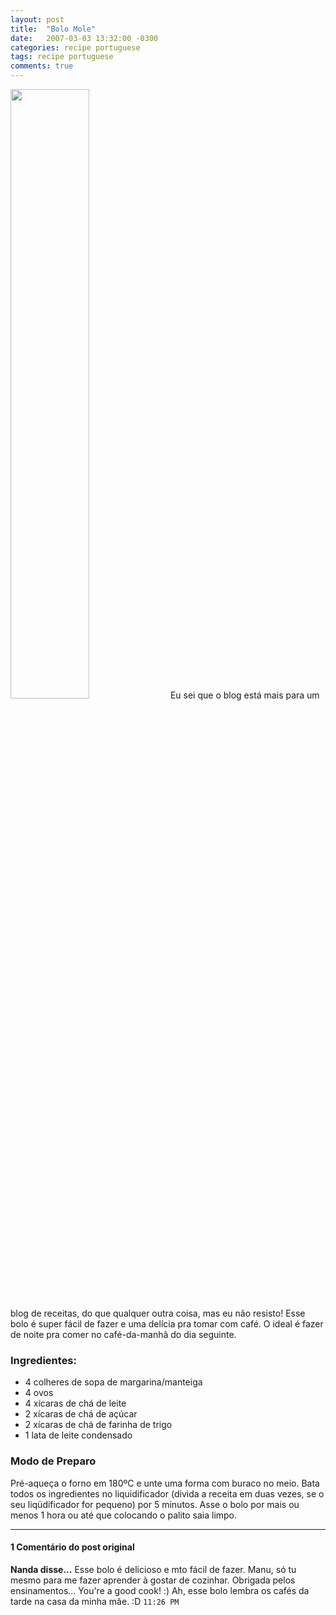 ```yaml
---
layout: post
title:  "Bolo Mole"
date:   2007-03-03 13:32:00 -0300
categories: recipe portuguese
tags: recipe portuguese
comments: true
---
```


<img class="image right-image" src="/blog/images/bolomole.jpg" width="50%">
Eu sei que o blog está mais para um blog de receitas, do que qualquer outra coisa, mas eu não resisto! Esse bolo é super fácil de fazer e uma delícia pra tomar com café. O ideal é fazer de noite pra comer no café-da-manhã do dia seguinte.

### Ingredientes:
* 4 colheres de sopa de margarina/manteiga
* 4 ovos
* 4 xícaras de chá de leite
* 2 xícaras de chá de açúcar
* 2 xícaras de chá de farinha de trigo
* 1 lata de leite condensado

### Modo de Preparo

Pré-aqueça o forno em 180ºC e unte uma forma com buraco no meio.
Bata todos os ingredientes no liquidificador (divida a receita em duas vezes, se o seu liqüdificador for pequeno) por 5 minutos.
Asse o bolo por mais ou menos 1 hora ou até que colocando o palito saia limpo.

---

#### 1 Comentário do post original

**Nanda disse...**
Esse bolo é delicioso e mto fácil de fazer. 
Manu, só tu mesmo para me fazer aprender à gostar de cozinhar. Obrigada pelos ensinamentos...
You're a good cook! :)
Ah, esse bolo lembra os cafés da tarde na casa da minha mãe. :D `11:26 PM`  
